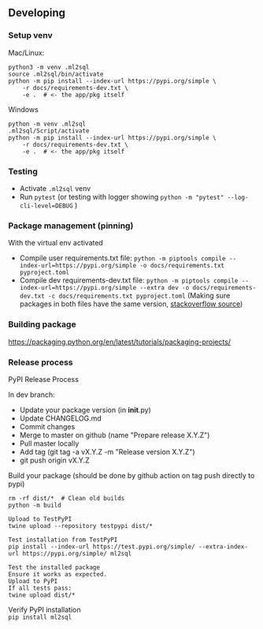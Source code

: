 ## Developing
### Setup venv
Mac/Linux:
```
python3 -m venv .ml2sql
source .ml2sql/bin/activate
python -m pip install --index-url https://pypi.org/simple \
    -r docs/requirements-dev.txt \
    -e .  # <- the app/pkg itself
```

Windows 
```
python -m venv .ml2sql
.ml2sql/Script/activate
python -m pip install --index-url https://pypi.org/simple \
    -r docs/requirements-dev.txt \
    -e .  # <- the app/pkg itself
```

### Testing
- Activate `.ml2sql` venv
- Run `pytest` (or testing with logger showing `python -m "pytest" --log-cli-level=DEBUG`
)

### Package management (pinning)
With the virtual env activated
- Compile user requirements.txt file: `python -m piptools compile --index-url=https://pypi.org/simple -o docs/requirements.txt pyproject.toml`
- Compile dev requirements-dev.txt file: `python -m piptools compile --index-url=https://pypi.org/simple --extra dev -o docs/requirements-dev.txt -c docs/requirements.txt pyproject.toml`
  (Making sure packages in both files have the same version, [stackoverflow source](https://stackoverflow.com/questions/76055688/generate-aligned-requirements-txt-and-dev-requirements-txt-with-pip-compile))

### Building package
https://packaging.python.org/en/latest/tutorials/packaging-projects/

### Release process
PyPI Release Process

In dev branch:
- Update your package version (in __init__.py)
- Update CHANGELOG.md
- Commit changes
- Merge to master on github (name "Prepare release X.Y.Z")
- Pull master locally
- Add tag (git tag -a vX.Y.Z -m "Release version X.Y.Z")
- git push origin vX.Y.Z

Build your package 
(should be done by github action on tag push directly to pypi)
```
rm -rf dist/*  # Clean old builds
python -m build

Upload to TestPyPI
twine upload --repository testpypi dist/*

Test installation from TestPyPI
pip install --index-url https://test.pypi.org/simple/ --extra-index-url https://pypi.org/simple/ ml2sql

Test the installed package
Ensure it works as expected.
Upload to PyPI
If all tests pass:
twine upload dist/*
```

Verify PyPI installation \
`pip install ml2sql`